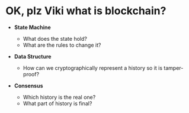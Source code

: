# OK, plz Viki what is blockchain? 

- **State Machine** 
  - What does the state hold?
  - What are the rules to change it?

- **Data Structure**
  - How can we cryptographically represent a history so it is tamper-proof?

- **Consensus** 
  - Which history is the real one?
  - What part of history is final?